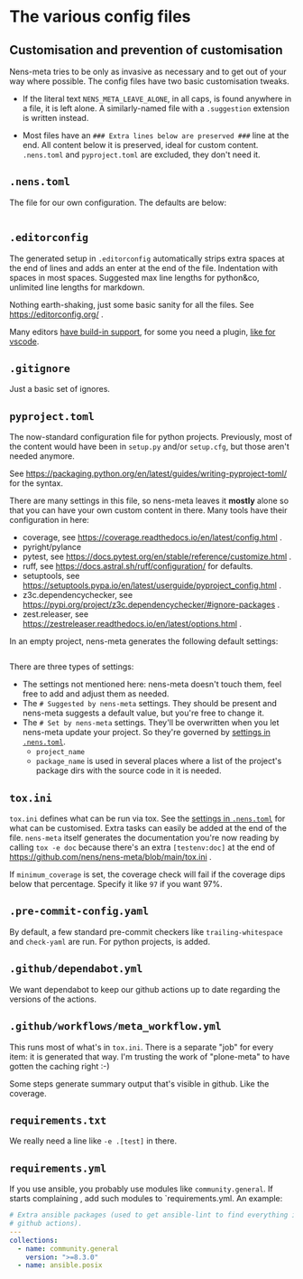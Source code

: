 # The various config files


## Customisation and prevention of customisation

Nens-meta tries to be only as invasive as necessary and to get out of your way where possible. The config files have two basic customisation tweaks.

- If the literal text `NENS_META_LEAVE_ALONE`, in all caps, is found anywhere in a file, it is left alone. A similarly-named file with a `.suggestion` extension is written instead.

- Most files have an `### Extra lines below are preserved ###` line at the end. All content below it is preserved, ideal for custom content. `.nens.toml` and `pyproject.toml` are excluded, they don't need it.


## `.nens.toml`

The file for our own configuration. The defaults are below:

```{literalinclude} nens_toml_example.toml
```

## `.editorconfig`

The generated setup in `.editorconfig` automatically strips extra spaces at the end of lines and adds an enter at the end of the file. Indentation with spaces in most spaces. Suggested max line lengths for python&co, unlimited line lengths for markdown.

Nothing earth-shaking, just some basic sanity for all the files. See https://editorconfig.org/ .

Many editors [have build-in support](https://editorconfig.org/#pre-installed), for some you need a plugin, [like for vscode](https://marketplace.visualstudio.com/items?itemName=EditorConfig.EditorConfig).


## `.gitignore`

Just a basic set of ignores.


## `pyproject.toml`

The now-standard configuration file for python projects. Previously, most of the content would have been in `setup.py` and/or `setup.cfg`, but those aren't needed anymore.

See https://packaging.python.org/en/latest/guides/writing-pyproject-toml/ for the syntax.

There are many settings in this file, so nens-meta leaves it **mostly** alone so that you can have your own custom content in there. Many tools have their configuration in here:

- coverage, see https://coverage.readthedocs.io/en/latest/config.html .
- pyright/pylance
- pytest, see https://docs.pytest.org/en/stable/reference/customize.html .
- ruff, see https://docs.astral.sh/ruff/configuration/ for defaults.
- setuptools, see https://setuptools.pypa.io/en/latest/userguide/pyproject_config.html .
- z3c.dependencychecker, see https://pypi.org/project/z3c.dependencychecker/#ignore-packages .
- zest.releaser, see https://zestreleaser.readthedocs.io/en/latest/options.html .

In an empty project, nens-meta generates the following default settings:

```{literalinclude} pyproject_toml_example.toml
```

There are three types of settings:

- The settings not mentioned here: nens-meta doesn't touch them, feel free to add and adjust them as needed.
- The `# Suggested by nens-meta` settings. They should be present and nens-meta suggests a default value, but you're free to change it.
- The `# Set by nens-meta` settings. They'll be overwritten when you let nens-meta update your project. So they're governed by [settings in `.nens.toml`](config-files.md#nenstoml).
  - `project_name`
  - `package_name` is used in several places where a list of the project's package dirs with the source code in it is needed.


## `tox.ini`

`tox.ini` defines what can be run via tox. See the [settings in `.nens.toml`](config-files.md#nenstoml) for what can be customised. Extra tasks can easily be added at the end of the file. `nens-meta` itself generates the documentation you're now reading by calling `tox -e doc` because there's an extra `[testenv:doc]` at the end of https://github.com/nens/nens-meta/blob/main/tox.ini .

If `minimum_coverage` is set, the coverage check will fail if the coverage dips below that percentage. Specify it like `97` if you want 97%.


## `.pre-commit-config.yaml`

By default, a few standard pre-commit checkers like `trailing-whitespace` and `check-yaml` are run. For python projects, [](tools.md#ruff) is added.


## `.github/dependabot.yml`

We want dependabot to keep our github actions up to date regarding the versions of the actions.

## `.github/workflows/meta_workflow.yml`

This runs most of what's in `tox.ini`. There is a separate "job" for every item: it is generated that way. I'm trusting the work of "plone-meta" to have gotten the caching right :-)

Some steps generate summary output that's visible in github. Like the coverage.


## `requirements.txt`

We really need a line like `-e .[test]` in there.


## `requirements.yml`

If you use ansible, you probably use modules like `community.general`. If [](tools.md#ansible-lint) starts complaining , add such modules to `requirements.yml. An example:

```yaml
# Extra ansible packages (used to get ansible-lint to find everything in
# github actions).
---
collections:
  - name: community.general
    version: ">=8.3.0"
  - name: ansible.posix
```
